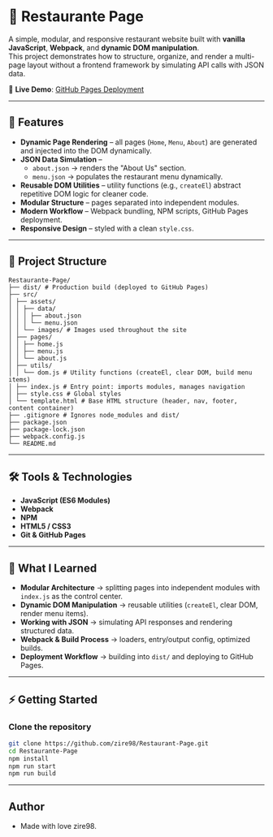 # 🍴 Restaurante Page

A simple, modular, and responsive restaurant website built with **vanilla JavaScript**, **Webpack**, and **dynamic DOM manipulation**.  
This project demonstrates how to structure, organize, and render a multi-page layout without a frontend framework by simulating API calls with JSON data.  

🔗 **Live Demo**: [GitHub Pages Deployment](https://github.com/zire98/Restaurant-Page)  


---

## 🚀 Features  

- **Dynamic Page Rendering** – all pages (`Home`, `Menu`, `About`) are generated and injected into the DOM dynamically.  
- **JSON Data Simulation** –  
  - `about.json` → renders the "About Us" section.  
  - `menu.json` → populates the restaurant menu dynamically.  
- **Reusable DOM Utilities** – utility functions (e.g., `createEl`) abstract repetitive DOM logic for cleaner code.  
- **Modular Structure** – pages separated into independent modules.  
- **Modern Workflow** – Webpack bundling, NPM scripts, GitHub Pages deployment.  
- **Responsive Design** – styled with a clean `style.css`.  

---

## 📂 Project Structure  
```
Restaurante-Page/
├── dist/ # Production build (deployed to GitHub Pages)
├── src/
│ ├── assets/
│ │ ├── data/
│ │ │ ├── about.json
│ │ │ └── menu.json
│ │ └── images/ # Images used throughout the site
│ ├── pages/
│ │ ├── home.js
│ │ ├── menu.js
│ │ └── about.js
│ ├── utils/
│ │ └── dom.js # Utility functions (createEl, clear DOM, build menu items)
│ ├── index.js # Entry point: imports modules, manages navigation
│ ├── style.css # Global styles
│ └── template.html # Base HTML structure (header, nav, footer, content container)
├── .gitignore # Ignores node_modules and dist/
├── package.json
├── package-lock.json
├── webpack.config.js
└── README.md
```

---

## 🛠️ Tools & Technologies  

- **JavaScript (ES6 Modules)**  
- **Webpack**  
- **NPM**  
- **HTML5 / CSS3**  
- **Git & GitHub Pages**  

---

## 📖 What I Learned  

- **Modular Architecture** → splitting pages into independent modules with `index.js` as the control center.  
- **Dynamic DOM Manipulation** → reusable utilities (`createEl`, clear DOM, render menu items).  
- **Working with JSON** → simulating API responses and rendering structured data.  
- **Webpack & Build Process** → loaders, entry/output config, optimized builds.  
- **Deployment Workflow** → building into `dist/` and deploying to GitHub Pages.  

---

## ⚡ Getting Started  

### Clone the repository  
```bash
git clone https://github.com/zire98/Restaurant-Page.git
cd Restaurante-Page
npm install
npm run start
npm run build
```

---

## Author 

- Made with love zire98.

